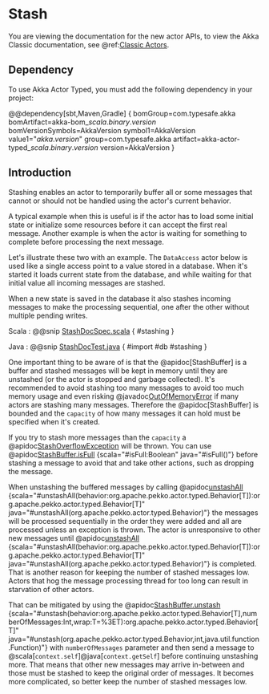 # Stash

You are viewing the documentation for the new actor APIs, to view the Akka Classic documentation, see @ref:[Classic Actors](../actors.md#stash).

## Dependency

To use Akka Actor Typed, you must add the following dependency in your project:

@@dependency[sbt,Maven,Gradle] {
  bomGroup=com.typesafe.akka bomArtifact=akka-bom_$scala.binary.version$ bomVersionSymbols=AkkaVersion
  symbol1=AkkaVersion
  value1="$akka.version$"
  group=com.typesafe.akka
  artifact=akka-actor-typed_$scala.binary.version$
  version=AkkaVersion
}

## Introduction

Stashing enables an actor to temporarily buffer all or some messages that cannot or should not
be handled using the actor's current behavior.

A typical example when this is useful is if the actor has to load some initial state or initialize
some resources before it can accept the first real message. Another example is when the actor
is waiting for something to complete before processing the next message.

Let's illustrate these two with an example. The `DataAccess` actor below is used like a single access point
to a value stored in a database. When it's started it loads current state from the database, and
while waiting for that initial value all incoming messages are stashed.

When a new state is saved in the database it also stashes incoming messages to make the
processing sequential, one after the other without multiple pending writes.

Scala
:  @@snip [StashDocSpec.scala](/akka-actor-typed-tests/src/test/scala/docs/org/apache/pekko/typed/StashDocSpec.scala) { #stashing }

Java
:  @@snip [StashDocTest.java](/akka-actor-typed-tests/src/test/java/jdocs/org/apache/pekko/typed/StashDocSample.java) {
  #import
  #db
  #stashing
}

One important thing to be aware of is that the @apidoc[StashBuffer] is a buffer and stashed messages will be
kept in memory until they are unstashed (or the actor is stopped and garbage collected). It's recommended
to avoid stashing too many messages to avoid too much memory usage and even risking @javadoc[OutOfMemoryError](java.lang.OutOfMemoryError)
if many actors are stashing many messages. Therefore the @apidoc[StashBuffer] is bounded and the `capacity`
of how many messages it can hold must be specified when it's created.

If you try to stash more messages than the `capacity` a @apidoc[StashOverflowException](typed.*.StashOverflowException) will be thrown.
You can use @apidoc[StashBuffer.isFull](StashBuffer) {scala="#isFull:Boolean" java="#isFull()"} before stashing a message to avoid that and take other actions, such as
dropping the message.

When unstashing the buffered messages by calling @apidoc[unstashAll](StashBuffer) {scala="#unstashAll(behavior:org.apache.pekko.actor.typed.Behavior[T]):org.apache.pekko.actor.typed.Behavior[T]" java="#unstashAll(org.apache.pekko.actor.typed.Behavior)"} the messages will be processed sequentially
in the order they were added and all are processed unless an exception is thrown. The actor is unresponsive
to other new messages until @apidoc[unstashAll](StashBuffer) {scala="#unstashAll(behavior:org.apache.pekko.actor.typed.Behavior[T]):org.apache.pekko.actor.typed.Behavior[T]" java="#unstashAll(org.apache.pekko.actor.typed.Behavior)"} is completed. That is another reason for keeping the number of
stashed messages low. Actors that hog the message processing thread for too long can result in starvation
of other actors.

That can be mitigated by using the @apidoc[StashBuffer.unstash](StashBuffer) {scala="#unstash(behavior:org.apache.pekko.actor.typed.Behavior[T],numberOfMessages:Int,wrap:T=%3ET):org.apache.pekko.actor.typed.Behavior[T]" java="#unstash(org.apache.pekko.actor.typed.Behavior,int,java.util.function.Function)"} with `numberOfMessages` parameter and then send a
message to @scala[`context.self`]@java[`context.getSelf`] before continuing unstashing more. That means that other
new messages may arrive in-between and those must be stashed to keep the original order of messages. It
becomes more complicated, so better keep the number of stashed messages low.
